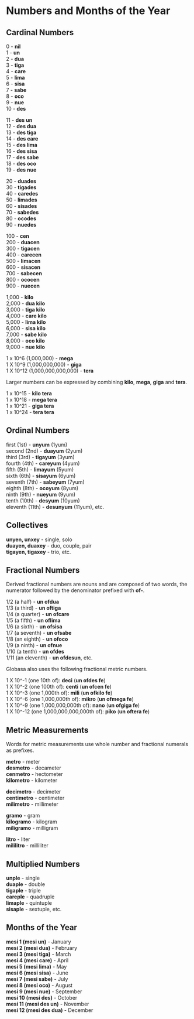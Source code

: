 <h1>Numbers and Months of the Year</h1>
<p>
</p>
<h2>Cardinal Numbers</h2>
<p>0 - <strong>nil</strong><br /> 1 - <strong>un</strong><br /> 2 - <strong>dua</strong><br /> 3 -
	<strong>tiga</strong><br /> 4 - <strong>care</strong><br /> 5 - <strong>lima</strong><br /> 6 -
	<strong>sisa</strong><br /> 7 - <strong>sabe</strong><br /> 8 - <strong>oco</strong><br /> 9 -
	<strong>nue</strong><br /> 10 - <strong>des</strong></p>
<p>11 - <strong>des un</strong><br /> 12 - <strong>des dua</strong><br /> 13 - <strong>des tiga</strong><br /> 14 -
	<strong>des care</strong><br /> 15 - <strong>des lima</strong><br /> 16 - <strong>des sisa</strong><br /> 17 -
	<strong>des sabe</strong><br /> 18 - <strong>des oco</strong><br /> 19 - <strong>des nue</strong></p>
<p>20 - <strong>duades</strong><br /> 30 - <strong>tigades</strong><br /> 40 - <strong>caredes</strong><br /> 50 -
	<strong>limades</strong><br /> 60 - <strong>sisades</strong><br /> 70 - <strong>sabedes</strong><br /> 80 -
	<strong>ocodes</strong><br /> 90 - <strong>nuedes</strong></p>
<p>100 - <strong>cen</strong><br /> 200 - <strong>duacen</strong><br /> 300 - <strong>tigacen</strong><br /> 400 -
	<strong>carecen</strong><br /> 500 - <strong>limacen</strong><br /> 600 - <strong>sisacen</strong><br /> 700 -
	<strong>sabecen</strong><br /> 800 - <strong>ococen</strong><br /> 900 - <strong>nuecen</strong></p>
<p>1,000 - <strong>kilo</strong><br /> 2,000 - <strong>dua kilo</strong><br /> 3,000 - <strong>tiga kilo</strong><br />
	4,000 - <strong>care kilo</strong><br /> 5,000 - <strong>lima kilo</strong><br /> 6,000 - <strong>sisa
		kilo</strong><br /> 7,000 - <strong>sabe kilo</strong><br /> 8,000 - <strong>oco kilo</strong><br /> 9,000 -
	<strong>nue kilo</strong></p>
<p>1 x 10^6 (1,000,000) - <strong>mega</strong><br /> 1 X 10^9 (1,000,000,000) - <strong>giga</strong><br /> 1 X 10^12
	(1,000,000,000,000) - <strong>tera</strong> </p>
<p>Larger numbers can be expressed by combining <strong>kilo</strong>, <strong>mega</strong>, <strong>giga</strong> and
	<strong>tera</strong>.</p>
<p>1 x 10^15 - <strong>kilo tera</strong><br /> 1 x 10^18 - <strong>mega tera</strong><br /> 1 x 10^21 - <strong>giga
		tera</strong><br /> 1 x 10^24 - <strong>tera tera</strong> </p>
<h2>Ordinal Numbers</h2>
<p>first (1st) - <strong>unyum</strong> (1yum)<br /> second (2nd) - <strong>duayum</strong> (2yum)<br /> third (3rd) -
	<strong>tigayum</strong> (3yum)<br /> fourth (4th) - <strong>careyum</strong> (4yum)<br /> fifth (5th) -
	<strong>limayum</strong> (5yum)<br /> sixth (6th) - <strong>sisayum</strong> (6yum)<br /> seventh (7th) -
	<strong>sabeyum</strong> (7yum)<br /> eighth (8th) - <strong>ocoyum</strong> (8yum)<br /> ninth (9th) -
	<strong>nueyum</strong> (9yum)<br /> tenth (10th) - <strong>desyum</strong> (10yum)<br /> eleventh (11th) -
	<strong>desunyum</strong> (11yum), etc.</p>
<h2>Collectives</h2>
<p><strong>unyen, unxey</strong> - single, solo<br />
	<strong>duayen, duaxey</strong> - duo, couple, pair<br />
	<strong>tigayen, tigaxey</strong> - trio, etc.
</p>
<h2>Fractional Numbers</h2>
<p>Derived fractional numbers are nouns and are composed of two words, the numerator followed by the denominator
	prefixed with <strong>of-</strong>.</p>
<p>1/2 (a half) - <strong>un ofdua</strong><br /> 1/3 (a third) - <strong>un oftiga</strong><br /> 1/4 (a quarter) -
	<strong>un ofcare</strong><br /> 1/5 (a fifth) - <strong>un oflima</strong><br /> 1/6 (a sixth) - <strong>un
		ofsisa</strong><br /> 1/7 (a seventh) - <strong>un ofsabe</strong><br /> 1/8 (an eighth) - <strong>un
		ofoco</strong><br /> 1/9 (a ninth) - <strong>un ofnue</strong><br /> 1/10 (a tenth) - <strong>un
		ofdes</strong><br /> 1/11 (an eleventh) - <strong>un ofdesun</strong>, etc.</p>
<p>Globasa also uses the following fractional metric numbers. </p>
<p>1 X 10^-1 (one 10th of): <strong>deci</strong> (<strong>un ofdes fe</strong>)<br /> 1 X 10^-2 (one 100th of):
	<strong>centi</strong> (<strong>un ofcen fe</strong>)<br /> 1 X 10^-3 (one 1,000th of): <strong>mili</strong>
	(<strong>un ofkilo fe</strong>)<br /> 1 X 10^-6 (one 1,000,000th of): <strong>mikro</strong> (<strong>un ofmega
		fe</strong>)<br /> 1 X 10^-9 (one 1,000,000,000th of): <strong>nano</strong> (<strong>un ofgiga
		fe</strong>)<br /> 1 X 10^-12 (one 1,000,000,000,000th of): <strong>piko</strong> (<strong>un oftera
		fe</strong>)</p>
<h2>Metric Measurements</h2>
<p>Words for metric measurements use whole number and fractional numerals as prefixes.</p>
<p><strong>metro</strong> - meter<br />
	<strong>desmetro</strong> - decameter<br />
	<strong>cenmetro</strong> - hectometer<br />
	<strong>kilometro</strong> - kilometer
</p>
<p><strong>decimetro</strong> - decimeter<br />
	<strong>centimetro</strong> - centimeter<br />
	<strong>milimetro</strong> - millimeter
</p>
<p><strong>gramo</strong> - gram<br />
	<strong>kilogramo</strong> - kilogram<br />
	<strong>miligramo</strong> - milligram
</p>
<p><strong>litro</strong> - liter<br />
	<strong>mililitro</strong> - milliliter
</p>
<h2>Multiplied Numbers</h2>
<p><strong>unple</strong> - single<br />
	<strong>duaple</strong> - double<br />
	<strong>tigaple</strong> - triple<br />
	<strong>careple</strong> - quadruple<br />
	<strong>limaple</strong> - quintuple<br />
	<strong>sisaple</strong> - sextuple, etc.
</p>
<h2>Months of the Year</h2>
<p><strong>mesi 1 (mesi un)</strong> - January<br />
	<strong>mesi 2 (mesi dua)</strong> - February<br />
	<strong>mesi 3 (mesi tiga)</strong> - March<br />
	<strong>mesi 4 (mesi care)</strong> - April<br />
	<strong>mesi 5 (mesi lima)</strong> - May<br />
	<strong>mesi 6 (mesi sisa)</strong> - June<br />
	<strong>mesi 7 (mesi sabe)</strong> - July<br />
	<strong>mesi 8 (mesi oco)</strong> - August<br />
	<strong>mesi 9 (mesi nue)</strong> - September<br />
	<strong>mesi 10 (mesi des)</strong> - October<br />
	<strong>mesi 11 (mesi des un)</strong> - November<br />
	<strong>mesi 12 (mesi des dua)</strong> - December
</p>
<p></p>
